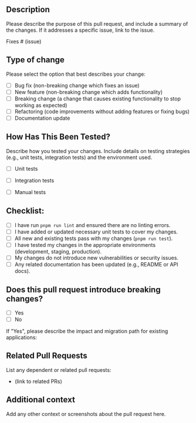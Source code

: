 ## Description

Please describe the purpose of this pull request, and include a summary of the changes. If it addresses a specific issue, link to the issue.

Fixes # (issue)

## Type of change

Please select the option that best describes your change:

- [ ] Bug fix (non-breaking change which fixes an issue)
- [ ] New feature (non-breaking change which adds functionality)
- [ ] Breaking change (a change that causes existing functionality to stop working as expected)
- [ ] Refactoring (code improvements without adding features or fixing bugs)
- [ ] Documentation update

## How Has This Been Tested?

Describe how you tested your changes. Include details on testing strategies (e.g., unit tests, integration tests) and the environment used.

- [ ] Unit tests
- [ ] Integration tests
- [ ] Manual tests


## Checklist:

- [ ] I have run `pnpm run lint` and ensured there are no linting errors.
- [ ] I have added or updated necessary unit tests to cover my changes.
- [ ] All new and existing tests pass with my changes (`pnpm run test`).
- [ ] I have tested my changes in the appropriate environments (development, staging, production).
- [ ] My changes do not introduce new vulnerabilities or security issues.
- [ ] Any related documentation has been updated (e.g., README or API docs).

## Does this pull request introduce breaking changes?

- [ ] Yes
- [ ] No

If "Yes", please describe the impact and migration path for existing applications:

## Related Pull Requests

List any dependent or related pull requests:

- (link to related PRs)

## Additional context

Add any other context or screenshots about the pull request here.